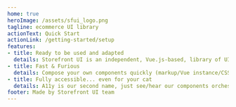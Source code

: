 ```yaml
---
home: true
heroImage: /assets/sfui_logo.png
tagline: ecommerce UI library
actionText: Quick Start
actionLink: /getting-started/setup
features:
- title: Ready to be used and adapted
  details: Storefront UI is an independent, Vue.js-based, library of UI components for developers, designers, and agencies striving to build fabulous storefronts.
- title: Fast & Furious 
  details: Compose your own components quickly (markup/Vue instance/CSS) and perform better in Google Core Web Vitals
- title: Fully accessible... even for your cat
  details: A11y is our second name, just see/hear our components orchestrated together in your project   
footer: Made by Storefront UI team
---
```

